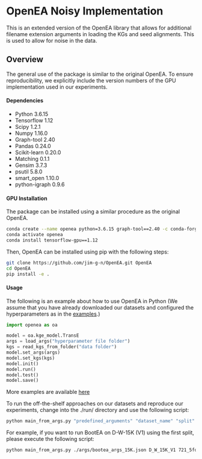 # OpenEA Noisy Implementation

This is an extended version of the OpenEA library that allows for additional filename extension arguments in loading the KGs and seed alignments. This is used to allow for noise in the data. 

## Overview

The general use of the package is similar to the original OpenEA. To ensure reproducibility, we explicitly include the version numbers of the GPU implementation used in our experiments. 

#### Dependencies
* Python 3.6.15
* Tensorflow 1.12
* Scipy 1.2.1 
* Numpy 1.16.0
* Graph-tool 2.40
* Pandas 0.24.0
* Scikit-learn 0.20.0
* Matching 0.1.1
* Gensim 3.7.3
* psutil 5.8.0
* smart_open 1.10.0
* python-igraph 0.9.6

#### GPU Installation
The package can be installed using a similar procedure as the original OpenEA.
```bash
conda create --name openea python=3.6.15 graph-tool==2.40 -c conda-forge
conda activate openea
conda install tensorflow-gpu==1.12
```

Then, OpenEA can be installed using pip with the following steps:

```bash
git clone https://github.com/jim-g-n/OpenEA.git OpenEA
cd OpenEA
pip install -e .
```

#### Usage
The following is an example about how to use OpenEA in Python (We assume that you have already downloaded our datasets and configured the hyperparameters as in the [examples](https://github.com/nju-websoft/OpenEA/tree/master/run/args).)
```python
import openea as oa

model = oa.kge_model.TransE
args = load_args("hyperparameter file folder")
kgs = read_kgs_from_folder("data folder")
model.set_args(args)
model.set_kgs(kgs)
model.init()
model.run()
model.test()
model.save()

```
More examples are available [here](https://github.com/nju-websoft/OpenEA/tree/master/run)

To run the off-the-shelf approaches on our datasets and reproduce our experiments, change into the ./run/ directory and use the following script:

```bash
python main_from_args.py "predefined_arguments" "dataset_name" "split"
```

For example, if you want to run BootEA on D-W-15K (V1) using the first split, please execute the following script:

```bash
python main_from_args.py ./args/bootea_args_15K.json D_W_15K_V1 721_5fold/1/
```
